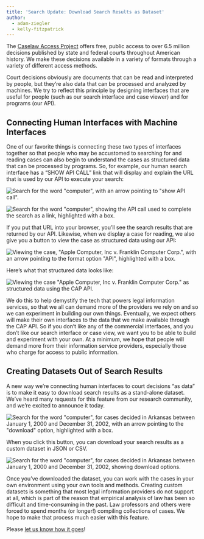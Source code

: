 ```yaml
---
title: 'Search Update: Download Search Results as Dataset'
author:
  - adam-ziegler
  - kelly-fitzpatrick
---
```

The [Caselaw Access Project](https://case.law/) offers free, public access to over 6.5 million decisions published by state and federal courts throughout American history. We make these decisions available in a variety of formats through a variety of different access methods. 

Court decisions obviously are documents that can be read and interpreted by people, but they’re also data that can be processed and analyzed by machines. We try to reflect this principle by designing interfaces that are useful for people (such as our search interface and case viewer) and for programs (our API). 

## Connecting Human Interfaces with Machine Interfaces

One of our favorite things is connecting these two types of interfaces together so that people who may be accustomed to searching for and reading cases can also begin to understand the cases as structured data that can be processed by programs. So, for example, our human search interface has a “SHOW API CALL” link that will display and explain the URL that is used by our API to execute your search:

![Search for the word "computer", with an arrow pointing to "show API call".](https://lil-blog-media.s3.amazonaws.com/img-1-A3D.png)

![Search for the word "computer", showing the API call used to complete the search as a link, highlighted with a box. ](https://lil-blog-media.s3.amazonaws.com/img-2-BM8.png)

If you put that URL into your browser, you’ll see the search results that are returned by our API. Likewise, when we display a case for reading, we also give you a button to view the case as structured data using our API:

![Viewing the case, "Apple Computer, Inc v. Franklin Computer Corp.", with an arrow pointing to the format option "API", highlighted with a box.](https://lil-blog-media.s3.amazonaws.com/img-3-6OG.png)

Here’s what that structured data looks like:

![Viewing the case  "Apple Computer, Inc v. Franklin Computer Corp." as structured data using the CAP API. ](https://lil-blog-media.s3.amazonaws.com/img-4.png)

We do this to help demystify the tech that powers legal information services, so that we all can demand more of the providers we rely on and so we can experiment in building our own things. Eventually, we expect others will make their own interfaces to the data that we make available through the CAP API. So if you don’t like any of the commercial interfaces, and you don’t like our search interface or case view, we want you to be able to build and experiment with your own. At a minimum, we hope that people will demand more from their information service providers, especially those who charge for access to public information. 

## Creating Datasets Out of Search Results

A new way we’re connecting human interfaces to court decisions “as data” is to make it easy to download search results as a stand-alone dataset. We’ve heard many requests for this feature from our research community, and we’re excited to announce it today. 

![Search for the word "computer", for cases decided in Arkansas between January 1, 2000 and December 31, 2002, with an arrow pointing to the "download" option, highlighted with a box.](https://lil-blog-media.s3.amazonaws.com/img-5-ATZ.png)

When you click this button, you can download your search results as a custom dataset in JSON or CSV. 

![Search for the word "computer", for cases decided in Arkansas between January 1, 2000 and December 31, 2002, showing download options.](https://lil-blog-media.s3.amazonaws.com/img-6.png)

Once you’ve downloaded the dataset, you can work with the cases in your own environment using your own tools and methods. Creating custom datasets is something that most legal information providers do not support at all, which is part of the reason that empirical analysis of law has been so difficult and time-consuming in the past. Law professors and others were forced to spend months (or longer!) compiling collections of cases. We hope to make that process much easier with this feature.   

Please [let us know how it goes](https://case.law/contact/)!